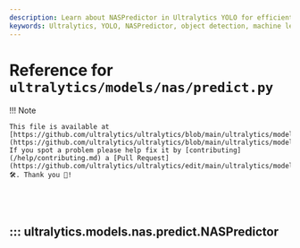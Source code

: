 ```yaml
---
description: Learn about NASPredictor in Ultralytics YOLO for efficient object detection. Explore its attributes, methods, and usage with examples.
keywords: Ultralytics, YOLO, NASPredictor, object detection, machine learning, AI, non-maximum suppression, bounding boxes, image processing
---
```


# Reference for `ultralytics/models/nas/predict.py`

!!! Note

    This file is available at [https://github.com/ultralytics/ultralytics/blob/main/ultralytics/models/nas/predict.py](https://github.com/ultralytics/ultralytics/blob/main/ultralytics/models/nas/predict.py). If you spot a problem please help fix it by [contributing](/help/contributing.md) a [Pull Request](https://github.com/ultralytics/ultralytics/edit/main/ultralytics/models/nas/predict.py) 🛠️. Thank you 🙏!

<br><br>

## ::: ultralytics.models.nas.predict.NASPredictor

<br><br>